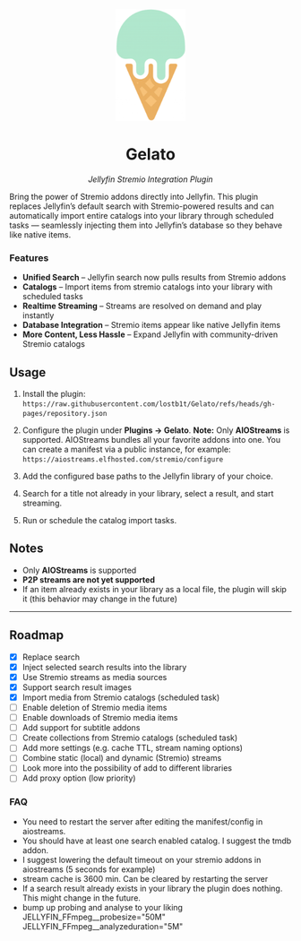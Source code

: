 <div align="center">
   <img width="125" src="logo.png" alt="Logo">
</div>

<div align="center">
  <h1><b>Gelato</b></h1>
  <p><i>Jellyfin Stremio Integration Plugin</i></p>
</div>

Bring the power of Stremio addons directly into Jellyfin. This plugin replaces Jellyfin’s default search with Stremio-powered results and can automatically import entire catalogs into your library through scheduled tasks — seamlessly injecting them into Jellyfin’s database so they behave like native items.

### Features
- **Unified Search** – Jellyfin search now pulls results from Stremio addons
- **Catalogs** – Import items from stremio catalogs into your library with scheduled tasks
- **Realtime Streaming** – Streams are resolved on demand and play instantly
- **Database Integration** – Stremio items appear like native Jellyfin items
- **More Content, Less Hassle** – Expand Jellyfin with community-driven Stremio catalogs

## Usage

1. Install the plugin:
   `https://raw.githubusercontent.com/lostb1t/Gelato/refs/heads/gh-pages/repository.json`

2. Configure the plugin under **Plugins → Gelato**.
   **Note:** Only **AIOStreams** is supported. AIOStreams bundles all your favorite addons into one.
   You can create a manifest via a public instance, for example:
   `https://aiostreams.elfhosted.com/stremio/configure`

3. Add the configured base paths to the Jellyfin library of your choice.

4. Search for a title not already in your library, select a result, and start streaming.

5. Run or schedule the catalog import tasks.

## Notes

- Only **AIOStreams** is supported
- **P2P streams are not yet supported**
- If an item already exists in your library as a local file, the plugin will skip it
  (this behavior may change in the future)

---

## Roadmap

- [x] Replace search
- [x] Inject selected search results into the library
- [x] Use Stremio streams as media sources
- [x] Support search result images
- [x] Import media from Stremio catalogs (scheduled task)
- [ ] Enable deletion of Stremio media items
- [ ] Enable downloads of Stremio media items
- [ ] Add support for subtitle addons
- [ ] Create collections from Stremio catalogs (scheduled task)
- [ ] Add more settings (e.g. cache TTL, stream naming options)
- [ ] Combine static (local) and dynamic (Stremio) streams
- [ ] Look more into the possibility of add to different libraries
- [ ] Add proxy option (low priority)

### FAQ

- You need to restart the server after editing the manifest/config in aiostreams.
- You should have at least one search enabled catalog. I suggest the tmdb addon.
- I suggest lowering the default timeout on your stremio addons in aiostreams (5 seconds for example)
- stream cache is 3600 min. Can be cleared by restarting the server
- If a search result already exists in your library the plugin does nothing. This might change in the future.
- bump up probing and analyse to your liking
  JELLYFIN_FFmpeg__probesize="50M" JELLYFIN_FFmpeg__analyzeduration="5M"